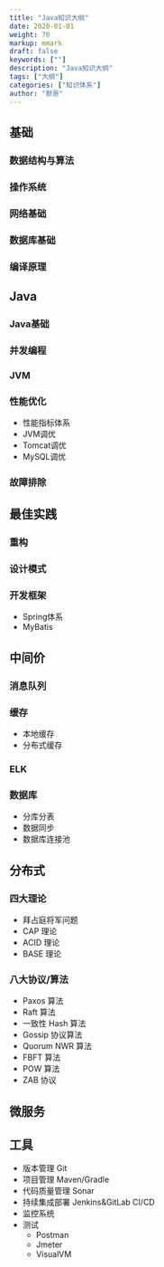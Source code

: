 ```yaml
---  
title: "Java知识大纲"  
date: 2020-01-01
weight: 70  
markup: mmark  
draft: false  
keywords: [""]  
description: "Java知识大纲"  
tags: ["大纲"]  
categories: ["知识体系"]  
author: "默哥"  
---  
```

## 基础
### 数据结构与算法

### 操作系统

### 网络基础

### 数据库基础

### 编译原理

## Java
### Java基础

### 并发编程

### JVM

### 性能优化
* 性能指标体系
* JVM调优
* Tomcat调优
* MySQL调优

### 故障排除

## 最佳实践

### 重构

### 设计模式

### 开发框架
* Spring体系
* MyBatis

## 中间价
### 消息队列

### 缓存
* 本地缓存
* 分布式缓存

### ELK

### 数据库
* 分库分表
* 数据同步
* 数据库连接池

## 分布式
### 四大理论
* 拜占庭将军问题
* CAP 理论
* ACID 理论
* BASE 理论

### 八大协议/算法
* Paxos 算法
* Raft 算法
* 一致性 Hash 算法
* Gossip 协议算法
* Quorum NWR 算法
* FBFT 算法
* POW 算法
* ZAB 协议

## 微服务

## 工具
* 版本管理 Git
* 项目管理 Maven/Gradle
* 代码质量管理 Sonar
* 持续集成部署 Jenkins&GitLab CI/CD
* 监控系统
* 测试
    * Postman
    * Jmeter
    * VisualVM